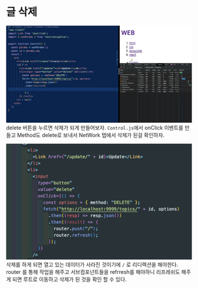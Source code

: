 # 글 삭제

![Alt text](image-1.png)
delete 버튼을 누르면 삭제가 되게 만들어보자.
`Control.js`에서 onClick 이벤트를 만들고 Method도 delete로 보내서
NetWork 탭에서 삭제가 된걸 확인하자.

![Alt text](image-2.png)
삭제를 하게 되면 열고 있는 데이터가 사라진 것이기에 `/` 로 리디렉션을 해야한다.
router 를 통해 작업을 해주고 서브컴포넌트들을 refrresh를 해야하니 리프레쉬도 해주게 되면 루트로 이동하고 삭제가 된 것을 확인 할 수 있다.
